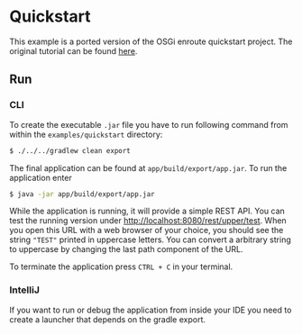 # Quickstart

This example is a ported version of the OSGi enroute quickstart project. The original tutorial can be found 
[here](https://enroute.osgi.org/tutorial/020-tutorial_qs.html).

## Run

### CLI

To create the executable `.jar` file you have to run following command from within the `examples/quickstart` directory:

``` bash
$ ./../../gradlew clean export
```

The final application can be found at `app/build/export/app.jar`. To run the application enter

```bash
$ java -jar app/build/export/app.jar
```

While the application is running, it will provide a simple REST API. You can test the running version under
[http://localhost:8080/rest/upper/test](http://localhost:8080/rest/upper/test). When you open this URL with a web browser
of your choice, you should see the string `"TEST"` printed in uppercase letters. You can convert a arbitrary string to uppercase
by changing the last path component of the URL.

To terminate the application press `CTRL + C` in your terminal.

### IntelliJ

If you want to run or debug the application from inside your IDE you need to create a launcher that depends on the gradle export.